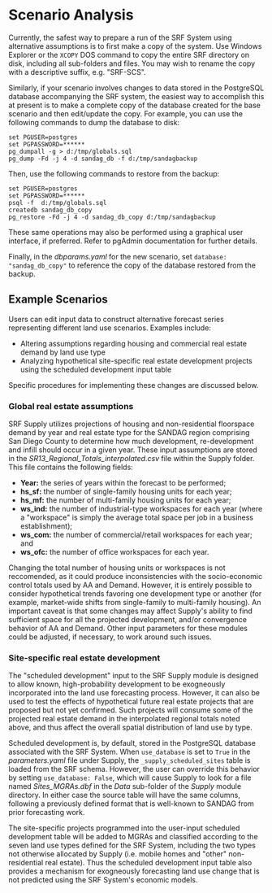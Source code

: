 # Scenario Analysis
Currently, the safest way to prepare a run of the SRF System using alternative assumptions is to first make a copy of the system.  Use Windows Explorer or the `XCOPY` DOS command to copy the entire SRF directory on disk, including all sub-folders and files.   You may wish to rename the copy with a descriptive suffix, e.g. "SRF-SCS".

Similarly, if your scenario involves changes to data stored in the PostgreSQL database accompanying the SRF system, the easiest way to accomplish this at present is to make a complete copy of the database created for the base scenario and then edit/update the copy. For example, you can use the following commands to dump the database to disk:

`set PGUSER=postgres`<br>
`set PGPASSWORD=******`<br>
`pg_dumpall -g > d:/tmp/globals.sql`<br>
`pg_dump -Fd -j 4 -d sandag_db -f d:/tmp/sandagbackup`<br>

Then, use the following commands to restore from the backup:

`set PGUSER=postgres`<br>
`set PGPASSWORD=******`<br>
`psql -f  d:/tmp/globals.sql`<br>
`createdb sandag_db_copy`<br>
`pg_restore -Fd -j 4 -d sandag_db_copy d:/tmp/sandagbackup`<br>

These same operations may also be performed using a graphical user interface, if preferred.  Refer to pgAdmin documentation for further details.

Finally, in the *dbparams.yaml* for the new scenario, set `database: "sandag_db_copy"` to reference the copy of the database restored from the backup.

## Example Scenarios
Users can edit input data to construct alternative forecast series representing different land use scenarios.  Examples include:

* Altering assumptions regarding housing and commercial real estate demand by land use type
* Analyzing hypothetical site-specific real estate development projects using the scheduled development input table

Specific procedures for implementing these changes are discussed below.

### Global real estate assumptions
SRF Supply utilizes projections of housing and non-residential floorspace demand by year and real estate type for the SANDAG region comprising San Diego County to determine how much development, re-development and infill should occur in a given year.  These input assumptions are stored in the *SR13_Regional_Totals_interpolated.csv* file within the Supply folder.  This file contains the following fields:

* **Year:** the series of years within the forecast to be performed;
* **hs_sf:** the number of single-family housing units for each year;
* **hs_mf:** the number of multi-family housing units for each year;
* **ws_ind:** the number of industrial-type workspaces for each year (where a "workspace" is simply the average total space per job in a business establishment);
* **ws_com:** the number of commercial/retail workspaces for each year; and
* **ws_ofc:** the number of office workspaces for each year.

Changing the total number of housing units or workspaces is not reccomended, as it could produce inconsistencies with the socio-economic control totals used by AA and Demand.  However, it is entirely possible to consider hypothetical trends favoring one development type or another (for example, market-wide shifts from single-family to multi-family housing).  An important caveat is that some changes may affect Supply's ability to find sufficient space for all the projected development, and/or convergence behavior of AA and Demand.  Other input parameters for these modules could be adjusted, if necessary, to work around such issues.

### Site-specific real estate development

The "scheduled development" input to the SRF Supply module is designed to allow known, high-probability development to be exogneously incorporated into the land use forecasting process.  However, it can also be used to test the effects of hypothetical future real estate projects that are proposed but not yet confirmed.  Such projects will consume some of the projected real estate demand in the interpolated regional totals noted above, and thus affect the overall spatial distribution of land use by type.

Scheduled development is, by default, stored in the PostgreSQL database associated with the SRF System.  When `use_database` is set to `True` in the *parameters.yaml* file under Supply, the `_supply_scheduled_sites` table is loaded from the SRF schema.  However, the user can override this behavior by setting `use_database: False`, which will cause Supply to look for a file named *Sites_MGRAs.dbf* in the *Data* sub-folder of the *Supply* module directory.  In either case the source table will have the same columns, following a previously defined format that is well-known to SANDAG from prior forecasting work.

The site-specific projects programmed into the user-input scheduled development table will be added to MGRAs and classified according to the seven land use types defined for the SRF System, including the two types not otherwise allocated by Supply (i.e. mobile homes and "other" non-residential real estate).  Thus the scheduled development input table also provides a mechanism for exogneously forecasting land use change that is not predicted using the SRF System's economic models.
